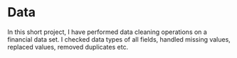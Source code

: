 # Data
In this short project, I have performed data cleaning operations on a financial data set.
I checked data types of all fields, handled missing values, replaced values, removed duplicates etc.
